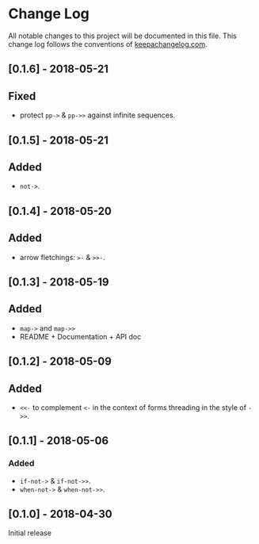 # Change Log
All notable changes to this project will be documented in this file. This change log follows the conventions of [keepachangelog.com](http://keepachangelog.com/).

## [0.1.6] - 2018-05-21
## Fixed
- protect `pp->` & `pp->>` against infinite sequences.

## [0.1.5] - 2018-05-21
## Added
- `not->`.

## [0.1.4] - 2018-05-20
## Added
- arrow fletchings: `>-` & `>>-`.

## [0.1.3] - 2018-05-19
## Added
- `map->` and `map->>`
- README + Documentation + API doc

## [0.1.2] - 2018-05-09
## Added
- `<<-` to complement `<-` in the context of forms threading in the style
  of `->>`.

## [0.1.1] - 2018-05-06
### Added
- `if-not->` & `if-not->>`.
- `when-not->` & `when-not->>`.

## [0.1.0] - 2018-04-30
Initial release
